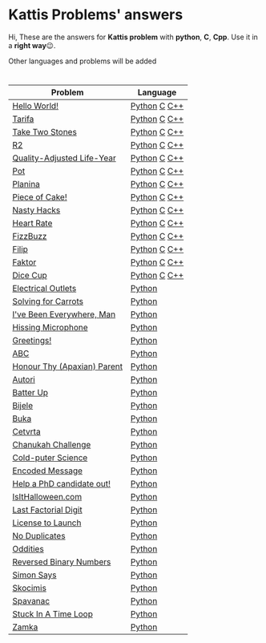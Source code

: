 # Kattis Problems' answers
Hi, These are the answers for **Kattis problem** with **python**, **C**, **Cpp**. Use it in a **right way**😉.

Other languages and problems will be added
#

| Problem | Language
|--|--|
| [Hello World!](https://open.kattis.com/problems/hello) | [Python](https://github.com/smmnaghibi/kattis/blob/main/Python/Hello-World.py) [C](https://github.com/smmnaghibi/kattis/blob/main/C/Hello-World.c) [C++](https://github.com/smmnaghibi/kattis/blob/main/Cpp/Hello-World.cpp) |
| [Tarifa](https://open.kattis.com/problems/tarifa) | [Python](https://github.com/smmnaghibi/kattis/blob/main/Python/Tarifa.py) [C](https://github.com/smmnaghibi/kattis/blob/main/C/Tarifa.c) [C++](https://github.com/smmnaghibi/kattis/blob/main/Cpp/Tarifa.cpp) |
| [Take Two Stones](https://open.kattis.com/problems/twostones) | [Python](https://github.com/smmnaghibi/kattis/blob/main/Python/twostones.py) [C](https://github.com/smmnaghibi/kattis/blob/main/C/twostones.c) [C++](https://github.com/smmnaghibi/kattis/blob/main/Cpp/twostones.cpp) |
| [R2](https://open.kattis.com/problems/r2) | [Python](https://github.com/smmnaghibi/kattis/blob/main/Python/r2.py) [C](https://github.com/smmnaghibi/kattis/blob/main/C/r2.c) [C++](https://github.com/smmnaghibi/kattis/blob/main/Cpp/r2.cpp) |
| [Quality-Adjusted Life-Year](https://open.kattis.com/problems/qaly) | [Python](https://github.com/smmnaghibi/kattis/blob/main/Python/qaly.py) [C](https://github.com/smmnaghibi/kattis/blob/main/C/qaly.c) [C++](https://github.com/smmnaghibi/kattis/blob/main/Cpp/qaly.cpp) |
| [Pot](https://open.kattis.com/problems/pot) | [Python](https://github.com/smmnaghibi/kattis/blob/main/Python/pot.py) [C](https://github.com/smmnaghibi/kattis/blob/main/C/pot.c) [C++](https://github.com/smmnaghibi/kattis/blob/main/Cpp/pot.cpp) |
| [Planina](https://open.kattis.com/problems/planina) | [Python](https://github.com/smmnaghibi/kattis/blob/main/Python/planina.py) [C](https://github.com/smmnaghibi/kattis/blob/main/C/planina.c) [C++](https://github.com/smmnaghibi/kattis/blob/main/Cpp/planina.cpp) |
| [Piece of Cake!](https://open.kattis.com/problems/pieceofcake2) | [Python](https://github.com/smmnaghibi/kattis/blob/main/Python/pieceofcake2.py) [C](https://github.com/smmnaghibi/kattis/blob/main/C/pieceofcake2.c) [C++](https://github.com/smmnaghibi/kattis/blob/main/Cpp/pieceofcake2.cpp) |
| [Nasty Hacks](https://open.kattis.com/problems/nastyhacks) | [Python](https://github.com/smmnaghibi/kattis/blob/main/Python/nastyhacks.py) [C](https://github.com/smmnaghibi/kattis/blob/main/C/nastyhacks.c) [C++](https://github.com/smmnaghibi/kattis/blob/main/Cpp/nastyhacks.cpp) |
| [Heart Rate](https://open.kattis.com/problems/heartrate) | [Python](https://github.com/smmnaghibi/kattis/blob/main/Python/heartrate.py) [C](https://github.com/smmnaghibi/kattis/blob/main/C/heartrate.c) [C++](https://github.com/smmnaghibi/kattis/blob/main/Cpp/heartrate.cpp) |
| [FizzBuzz](https://open.kattis.com/problems/fizzbuzz) | [Python](https://github.com/smmnaghibi/kattis/blob/main/Python/fizzbuzz.py) [C](https://github.com/smmnaghibi/kattis/blob/main/C/fizzbuzz.c) [C++](https://github.com/smmnaghibi/kattis/blob/main/Cpp/fizzbuzz.cpp) |
| [Filip](https://open.kattis.com/problems/filip) | [Python](https://github.com/smmnaghibi/kattis/blob/main/Python/filip.py) [C](https://github.com/smmnaghibi/kattis/blob/main/C/filip.c) [C++](https://github.com/smmnaghibi/kattis/blob/main/Cpp/filip.cpp) |
| [Faktor](https://open.kattis.com/problems/faktor) | [Python](https://github.com/smmnaghibi/kattis/blob/main/Python/faktor.py) [C](https://github.com/smmnaghibi/kattis/blob/main/C/faktor.c) [C++](https://github.com/smmnaghibi/kattis/blob/main/Cpp/faktor.cpp) |
| [Dice Cup](https://open.kattis.com/problems/dicecup) | [Python](https://github.com/smmnaghibi/kattis/blob/main/Python/dicecup.py) [C](https://github.com/smmnaghibi/kattis/blob/main/C/dicecup.c) [C++](https://github.com/smmnaghibi/kattis/blob/main/Cpp/dicecup.cpp) |
| [Electrical Outlets](https://open.kattis.com/problems/electricaloutlets) | [Python](https://github.com/smmnaghibi/kattis/blob/main/Python/electricaloutlets.py) |
| [Solving for Carrots](https://open.kattis.com/problems/carrots) | [Python](https://github.com/smmnaghibi/kattis/blob/main/Python/carrots.py) |
| [I've Been Everywhere, Man](https://open.kattis.com/problems/everywhere) | [Python](https://github.com/smmnaghibi/kattis/blob/main/Python/everywhere.py) |
| [Hissing Microphone](https://open.kattis.com/problems/hissingmicrophone) | [Python](https://github.com/smmnaghibi/kattis/blob/main/Python/hissingmicrophone.py) |
| [Greetings!](https://open.kattis.com/problems/greetings2) | [Python](https://github.com/smmnaghibi/kattis/blob/main/Python/greetings2.py) |
| [ABC](https://open.kattis.com/problems/abc) | [Python](https://github.com/smmnaghibi/kattis/blob/main/Python/abc.py) |
| [Honour Thy (Apaxian) Parent](https://open.kattis.com/problems/apaxianparent) | [Python](https://github.com/smmnaghibi/kattis/blob/main/Python/apaxianparent.py) |
| [Autori](https://open.kattis.com/problems/autori) | [Python](https://github.com/smmnaghibi/kattis/blob/main/Python/autori.py) |
| [Batter Up](https://open.kattis.com/problems/batterAutoriup) | [Python](https://github.com/smmnaghibi/kattis/blob/main/Python/batterup.py) |
| [Bijele](https://open.kattis.com/problems/bijele) | [Python](https://github.com/smmnaghibi/kattis/blob/main/Python/bijele.py) |
| [Buka](https://open.kattis.com/problems/buka) | [Python](https://github.com/smmnaghibi/kattis/blob/main/Python/buka.py) |
| [Cetvrta](https://open.kattis.com/problems/cetvrta) | [Python](https://github.com/smmnaghibi/kattis/blob/main/Python/cetvrta.py) |
| [Chanukah Challenge](https://open.kattis.com/problems/chanukah) | [Python](https://github.com/smmnaghibi/kattis/blob/main/Python/chanukal.py) |
| [Cold-puter Science](https://open.kattis.com/problems/cold) | [Python](https://github.com/smmnaghibi/kattis/blob/main/Python/cold.py) |
| [Encoded Message](https://open.kattis.com/problems/encodedmessage) | [Python](https://github.com/smmnaghibi/kattis/blob/main/Python/encodedmessage.py) |
| [Help a PhD candidate out!](https://open.kattis.com/problems/helpaphd) | [Python](https://github.com/smmnaghibi/kattis/blob/main/Python/helpaphd.py) |
| [IsItHalloween.com](https://open.kattis.com/problems/isithalloween) | [Python](https://github.com/smmnaghibi/kattis/blob/main/Python/isithalloween.py) |
| [Last Factorial Digit](https://open.kattis.com/problems/lastfactorialdigit) | [Python](https://github.com/smmnaghibi/kattis/blob/main/Python/lastfactorialdigit.py) |
| [License to Launch](https://open.kattis.com/problems/licensetolaunch) | [Python](https://github.com/smmnaghibi/kattis/blob/main/Python/licensetolaunch.py) |
| [No Duplicates](https://open.kattis.com/problems/nodup) | [Python](https://github.com/smmnaghibi/kattis/blob/main/Python/nodup.py) |
| [Oddities](https://open.kattis.com/problems/oddities) | [Python](https://github.com/smmnaghibi/kattis/blob/main/Python/oddities.py) |
| [Reversed Binary Numbers](https://open.kattis.com/problems/reversebinary) | [Python](https://github.com/smmnaghibi/kattis/blob/main/Python/reversebinary.py) |
| [Simon Says](https://open.kattis.com/problems/simonsays) | [Python](https://github.com/smmnaghibi/kattis/blob/main/Python/simonsays.py) |
| [Skocimis](https://open.kattis.com/problems/skocimis) | [Python](https://github.com/smmnaghibi/kattis/blob/main/Python/skocimis.py) |
| [Spavanac](https://open.kattis.com/problems/spavanac) | [Python](https://github.com/smmnaghibi/kattis/blob/main/Python/spavanac.py) |
| [Stuck In A Time Loop](https://open.kattis.com/problems/timeloop) | [Python](https://github.com/smmnaghibi/kattis/blob/main/Python/timeloop.py) |
| [Zamka](https://open.kattis.com/problems/zamka) | [Python](https://github.com/smmnaghibi/kattis/blob/main/Python/zamka.py) |